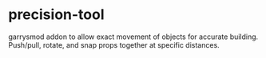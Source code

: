 precision-tool
==============

garrysmod addon to allow exact movement of objects for accurate building. Push/pull, rotate, and snap props together at specific distances. 
